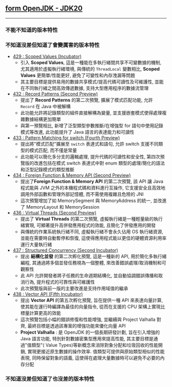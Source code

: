 ## [form OpenJDK - JDK20](https://openjdk.org/projects/jdk/20)

---

### 不能不知道的版本特性

### 不知道沒差但知道了會變厲害的版本特性

- [429 : Scoped Values (Incubator)](https://openjdk.org/jeps/429)
    - 引入 **Scoped Values**, 這是一種能在多執行緒間共享不可變數據的機制, 尤其適用於虛擬執行緒環境, 與傳統的 `ThreadLocal` 變數相比, **Scoped Values**
      更簡單/性能更好, 避免了可變性和內存洩漏等問題
    - 其主要目標是提供易用的數據共享模式/提高代碼可讀性及可維護性, 並能在不同執行緒之間高效傳遞數據, 支持大型應用程序的數據流管理
- [432 : Record Patterns (Second Preview)](https://openjdk.org/jeps/432)
    - 提出了 **Record Patterns** 的第二次預覽, 擴展了模式匹配功能, 允許 `Record` 在 Java 中被解構
    - 此功能允許將記錄類型的組件直接解構為變量, 並支援嵌套模式使得處理複雜數據結構更加簡單
    - 與第一預覽相比, 新增了泛型類型參數推斷/在增強型 for 語句中使用記錄模式等改進, 此功能提升了 Java 語言的表達能力和可讀性
- [433 : Pattern Matching for switch (Fourth Preview)](https://openjdk.org/jeps/433)
    - 提出將"模式匹配"擴展至 `switch` 表達式和語句, 允許 switch 支援不同類型的模式匹配, 而不僅是常量
    - 此功能可以簡化多分支的邏輯處理, 提升代碼的可讀性和安全性, 第四次預覽版的改進包括在模式 switch 表達式中對 enum 類型的處理/簡化的語法和泛型記錄模式的類型推斷
- [434 : Foreign Function &amp; Memory API (Second Preview)](https://openjdk.org/jeps/434)
    - 提出了**Foreign Function & Memory API** 的第二次預覽, 該 API 讓 Java 程式能與 JVM 之外的本機程式碼和資料進行互操作, 它支援安全且高效地調用外部函數和管理外部記憶體,
      而不需使用複雜且危險的 JNI
    - 這次預覽增加了如 MemorySegment 與 MemoryAddress 的統一, 並改進了 MemoryLayout 和 MemorySession
- [436 : Virtual Threads (Second Preview)](https://openjdk.org/jeps/436)
    - 提出了 **Virtual Threads** 的第二次預覽, 虛擬執行緒是一種輕量級的執行緒實現, 可顯著提升高併發應用程式的效能, 且簡化了併發應用的開發
    - 與傳統的作業系統執行緒不同, 虛擬執行緒不會永久佔用 OS 執行緒資源, 並能在需要時自動暫停和恢復, 這使得應用程式能以更佳的硬體資源利用率運行大量執行緒
- [437 : Structured Concurrency (Second Incubator)](https://openjdk.org/jeps/437)
    - 提出 **結構化並發** 的第二次孵化預覽, 這是一種新的 API, 用於簡化多執行緒編程, 其通過將多個並發任務視為一個整體, 來改善錯誤處理/取消機制和可觀察性
    - 此 API 允許開發者將子任務的生命週期結構化, 並自動協調錯誤傳播和取消行為, 提升程式的可靠性與可維護性
    - 此次預覽版與前一版的主要改進是支持作用域值的繼承
- [438 : Vector API (Fifth Incubator)](https://openjdk.org/jeps/438)
  - 提出 **Vector API** 的第五次孵化預覽, 旨在提供一種 API 來表達向量計算, 使其能在運行時編譯為最佳的向量指令, 從而在支援的 CPU 架構上實現比標量計算更高的效能
  - 這次預覽包括小幅的錯誤修復和性能增強, 並繼續與 Project Valhalla 對齊, 最終目標是透過該專案的增強功能來優化向量 API
  - **Project Valhalla** :  是 OpenJDK 的一個長期研發計劃, 旨在引入增強的 Java 語言功能, 特別針對數據密集型應用來提高性能, 其主要目標是通過"值類型"(
    Value Types)等新概念來消除對象分配和垃圾回收的性能開銷, 實現更接近原生數據的操作效率. 值類型可提供與原始類型相似的性能表現, 同時保留對象的語義,
    這使得在處理大量數據時可以避免不必要的內存分配

### 不知道沒差但知道了也沒差的版本特性
